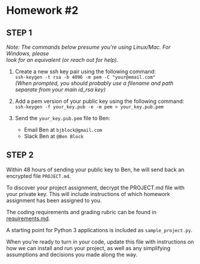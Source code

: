 # Homework #2

## STEP 1

_Note: The commands below presume you're using Linux/Mac.  For Windows, please_  
_look for an equivalent (or reach out for help)._

1.  Create a new ssh key pair using the following command:  
    ```ssh-keygen -t rsa -b 4096 -m pem -C "your@email.com"```  
    _(When prompted, you should probably use a filename and path separate from your main id_rsa key)_

2.  Add a pem version of your public key using the following command:  
    ```ssh-keygen -f your_key.pub -e -m pem > your_key.pub.pem```

3.  Send the `your_key.pub.pem` file to Ben:
    - Email Ben at `bjblock@gmail.com`
    - Slack Ben at `@Ben Block`

## STEP 2

Within 48 hours of sending your public key to Ben, he will send back an encrypted file `PROJECT.md`.

To discover your project assignment, decrypt the PROJECT.md file with your private key.
This will include instructions of which homework assignment has been assigned to you.

The coding requirements and grading rubric can be found in [requirements.md](requirements.md).

A starting point for Python 3 applications is included as `sample_project.py`.

When you're ready to turn in your code, update this file
with instructions on how we can install and run your project,
as well as any simplifying assumptions and decisions you
made along the way.
